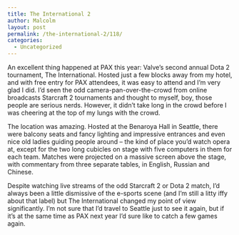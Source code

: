 ```yaml
---
title: The International 2
author: Malcolm
layout: post
permalink: /the-international-2/118/
categories:
  - Uncategorized
---
```

An excellent thing happened at PAX this year: Valve&#8217;s second annual Dota 2 tournament, The International. Hosted just a few blocks away from my hotel, and with free entry for PAX attendees, it was easy to attend and I&#8217;m very glad I did. I&#8217;d seen the odd camera-pan-over-the-crowd from online broadcasts Starcraft 2 tournaments and thought to myself, boy, those people are serious nerds. However, it didn&#8217;t take long in the crowd before I was cheering at the top of my lungs with the crowd.

The location was amazing. Hosted at the Benaroya Hall in Seattle, there were balcony seats and fancy lighting and impressive entrances and even nice old ladies guiding people around &#8211; the kind of place you&#8217;d watch opera at, except for the two long cubicles on stage with five computers in them for each team. Matches were projected on a massive screen above the stage, with commentary from three separate tables, in English, Russian and Chinese.

Despite watching live streams of the odd Starcraft 2 or Dota 2 match, I&#8217;d always been a little dismissive of the e-sports scene (and I&#8217;m still a litty iffy about that label) but The International changed my point of view significantly. I&#8217;m not sure that I&#8217;d travel to Seattle just to see it again, but if it&#8217;s at the same time as PAX next year I&#8217;d sure like to catch a few games again.